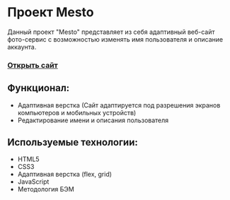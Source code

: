# Проект Mesto

Данный проект "Mesto" представляет из себя адаптивный веб-сайт фото-сервис с возможностью изменять имя пользователя и описание аккаунта.

### [Открыть сайт](https://sergeymelih.github.io/mesto/)

## Функционал:
* Адаптивная верстка (Сайт адаптируется под разрешения экранов компьютеров и мобильных устройств)
* Редактирование имени и описания пользователя

## Используемые технологии:
* HTML5
* CSS3
* Адаптивная верстка (flex, grid)
* JavaScript
* Методология БЭМ 

